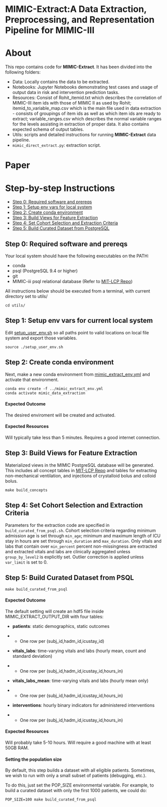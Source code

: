 # **MIMIC-Extract**:A Data Extraction, Preprocessing, and Representation Pipeline for MIMIC-III

# About
This repo contains code for **MIMIC-Extract**. It has been divided into the following folders:
* Data: Locally contains the data to be extracted.
* Notebooks: Jupyter Notebooks demonstrating test cases and usage of output data in risk and intervention prediction tasks.
* Resources: Consist of Rohit_itemid.txt which describes the correlation of MIMIC-III item ids with those of MIMIC II as used by Rohit; itemid_to_variable_map.csv which is the main file used in data extraction - consists of groupings of item ids as well as which item ids are ready to extract; variable_ranges.csv which describes the normal variable ranges for the levels assisting in extraction of proper data. It also contains expected schema of output tables.
* Utils: scripts and detailed instructions for running **MIMIC-Extract** data pipeline.
* `mimic_direct_extract.py`: extraction script. 

# Paper

# Step-by-step Instructions

* [Step 0: Required software and prereqs](#step-0-required-software-and-prereqs)
* [Step 1: Setup env vars for local system](#step-1-setup-env-vars-for-current-local-system)
* [Step 2: Create conda environment](#step-2-create-conda-environment)
* [Step 3: Build Views for Feature Extraction](#step-3-build-views-for-feature-extraction)
* [Step 4: Set Cohort Selection and Extraction Criteria](#step-4-set-cohort-selection-and-extraction-criteria)
* [Step 5: Build Curated Dataset from PostgreSQL](#step-5-build-curated-dataset-from-psql)


## Step 0: Required software and prereqs

Your local system should have the following executables on the PATH:

* conda
* psql (PostgreSQL 9.4 or higher)
* git
* MIMIC-iii psql relational database (Refer to [MIT-LCP Repo](https://github.com/MIT-LCP/mimic-code))

All instructions below should be executed from a terminal, with current directory set to utils/

```
cd utils/
```

## Step 1: Setup env vars for current local system

Edit [setup_user_env.sh](./utils/setup_user_env.sh) so all paths point to valid locations on local file system and export those variables.

```
source ./setup_user_env.sh
```

## Step 2: Create conda environment

Next, make a new conda environment from [mimic_extract_env.yml](../mimic_extract_env.yml) and activate that environment.

```
conda env create -f ../mimic_extract_env.yml
conda activate mimic_data_extraction
```

#### Expected Outcome

The desired enviroment will be created and activated.

#### Expected Resources

Will typically take less than 5 minutes.
Requires a good internet connection.

## Step 3: Build Views for Feature Extraction

Materialized views in the MIMIC PostgreSQL database will be generated. This includes all concept tables in [MIT-LCP Repo](https://github.com/MIT-LCP/mimic-code) and tables for extracting non-mechanical ventilation, and injections of crystalloid bolus and colloid bolus.

```
make build_concepts
```

## Step 4: Set Cohort Selection and Extraction Criteria

Parameters for the extraction code are specified in `build_curated_from_psql.sh`.
Cohort selection criteria regarding minimum admission age is set through `min_age`; minimum and maximum 
length of ICU stay in hours are set through `min_duration` and `max_duration`.
Only vitals and labs that contain over `min_percent` percent non-missingness are extracted and extracted vitals and labs are
clinically aggregated unless `group_by_level2` is explicitly set. Outlier correction is applied unless `var_limit` is set to 0.

## Step 5: Build Curated Dataset from PSQL

```
make build_curated_from_psql
```

#### Expected Outcome

The default setting will create an hdf5 file inside MIMIC_EXTRACT_OUTPUT_DIR with four tables:
* **patients**: static demographics, static outcomes
* * One row per (subj_id,hadm_id,icustay_id)

* **vitals_labs**: time-varying vitals and labs (hourly mean, count and standard deviation)
* * One row per (subj_id,hadm_id,icustay_id,hours_in)

* **vitals_labs_mean**: time-varying vitals and labs (hourly mean only)
* * One row per (subj_id,hadm_id,icustay_id,hours_in)

* **interventions**: hourly binary indicators for administered interventions
* * One row per (subj_id,hadm_id,icustay_id,hours_in)


#### Expected Resources

Will probably take 5-10 hours.
Will require a good machine with at least 50GB RAM.

#### Setting the population size

By default, this step builds a dataset with all eligible patients. Sometimes, we wish to run with only a small subset of patients (debugging, etc.).

To do this, just set the POP_SIZE environmental variable. For example, to build a curated dataset with only the first 1000 patients, we could do:

```
POP_SIZE=100 make build_curated_from_psql
```